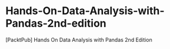 # Hands-On-Data-Analysis-with-Pandas-2nd-edition
[PacktPub] Hands On Data Analysis with Pandas 2nd Edition
